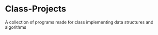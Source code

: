 Class-Projects
==============

A collection of programs made for class implementing data structures and algorithms
